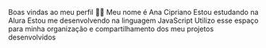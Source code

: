 Boas vindas ao meu perfil 💙💙
Meu nome é Ana Cipriano
Estou estudando na Alura
Estou me desenvolvendo na linguagem JavaScript
Utilizo esse espaço para minha organização e compartilhamento dos meu projetos desenvolvidos
